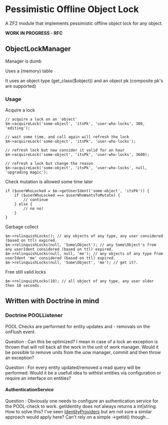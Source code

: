 Pessimistic Offline Object Lock
===============================

A ZF2 module that implements pessimistic offline object lock for any object.

**WORK IN PROGRESS - RFC**

## ObjectLockManager

Manager is dumb

Uses a (memory) table

It uses an object type (get_class($object)) and an object pk (composite pk's are supported)

### Usage

Acquire a lock

```
// acquire a lock on an 'object'
$m->acquireLock('some-object', 'itsPk', 'user-who-locks', 300, 'editing');

// wait some time, and call again will refresh the lock
$m->acquireLock('some-object', 'itsPk', 'user-who-locks');

// refresh lock but now consider it valid for an hour
$m->acquireLock('some-object', 'itsPk', 'user-who-locks', 3600);

// refresh a lock but change the reason
$m->acquireLock('some-object', 'itsPk', 'user-who-locks', null, 'upgrading magic');

```
Check mutation is allowed some time later

```
if ($userWhoLocked = $m->getUserIdent('some-object', 'itsPk')) {
	if ($userWhoLocked === $userWhoWantsToMutate) {
		// continue
	} else {
		// no no!
	}
}

```

Garbage collect

```
$m->relinquishLocks(); // any objects of any type, any user considered (based on ttl) expired.
$m->relinquishLocks(null, 'Some\Object'); // any Some\Object's from any userIdent considered (based on ttl) expired.
$m->relinquishLocks(null, null, 'me'); // any objects of any type from userIdent 'me' considered (based on ttl) expired.
$m->relinquishLocks(null, 'Some\Object', 'me'); // get it?.
```

Free still valid locks

```
$m->relinquishLocks(10); // all object of any type, any user older then 10 seconds.

```

## Written with Doctrine in mind

### Doctrine POOLListener

POOL Checks are performed for entity updates and - removals on the onFlush event.

Question : Can this be optimized? I mean in case of a lock an exception is thrown that will roll back all the work in the unit of work manager. Would it be possible to remove units from the uow manager, commit and then throw an exception?

Question : For every entity updated/removed a read query will be performed: Would it be a usefull idea to withlist entities via configuration or require an interface on entities?

#### AuthenticationService

Question : Obviously one needs to configure an authentication service for the POOL-check to work. getIdentity does not always returns a int|string. How to solve this? I've seen [IdentityProviders](https://github.com/ZF-Commons/zfc-rbac/blob/master/docs/02.%20Quick%20Start.md#specifying-an-identity-provider) but am not sure a similar approach would apply here? Can't rely on a simple ->getId() though...

